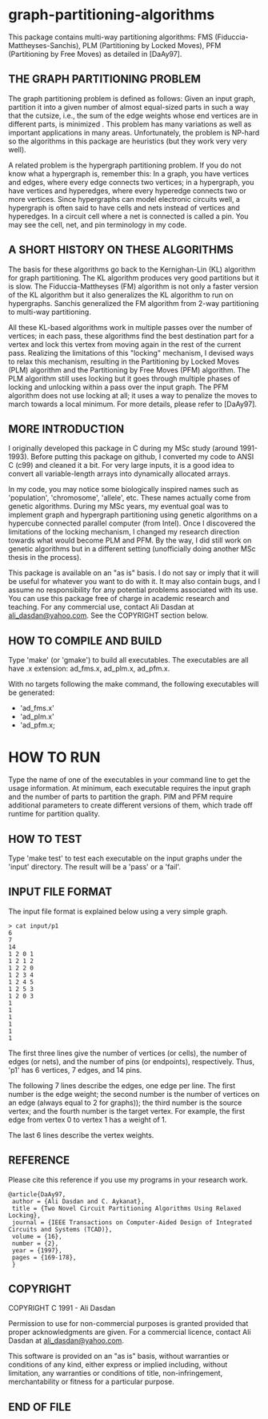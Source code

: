 graph-partitioning-algorithms
=============================

This package contains multi-way partitioning algorithms: FMS
(Fiduccia-Mattheyses-Sanchis), PLM (Partitioning by Locked Moves), PFM
(Partitioning by Free Moves) as detailed in [DaAy97]. 

## THE GRAPH PARTITIONING PROBLEM

The graph partitioning problem is defined as follows: Given an input
graph, partition it into a given number of almost equal-sized parts in
such a way that the cutsize, i.e., the sum of the edge weights whose
end vertices are in different parts, is minimized . This problem has
many variations as well as important applications in many
areas. Unfortunately, the problem is NP-hard so the algorithms in this
package are heuristics (but they work very very well).

A related problem is the hypergraph partitioning problem. If you do
not know what a hypergraph is, remember this: In a graph, you have
vertices and edges, where every edge connects two vertices; in a
hypergraph, you have vertices and hyperedges, where every hyperedge
connects two or more vertices. Since hypergraphs can model electronic
circuits well, a hypergraph is often said to have cells and nets
instead of vertices and hyperedges. In a circuit cell where a net is
connected is called a pin. You may see the cell, net, and pin
terminology in my code.

## A SHORT HISTORY ON THESE ALGORITHMS

The basis for these algorithms go back to the Kernighan-Lin (KL)
algorithm for graph partitioning. The KL algorithm produces very good
partitions but it is slow. The Fiduccia-Mattheyses (FM) algorithm is
not only a faster version of the KL algorithm but it also generalizes
the KL algorithm to run on hypergraphs. Sanchis generalized the FM
algorithm from 2-way partitioning to multi-way partitioning. 

All these KL-based algorithms work in multiple passes over the number
of vertices; in each pass, these algorithms find the best destination
part for a vertex and lock this vertex from moving again in the rest
of the current pass. Realizing the limitations of this "locking"
mechanism, I devised ways to relax this mechanism, resulting in the
Partitioning by Locked Moves (PLM) algorithm and the Partitioning by
Free Moves (PFM) algorithm. The PLM algorithm still uses locking but
it goes through multiple phases of locking and unlocking within a pass
over the input graph. The PFM algorithm does not use locking at all;
it uses a way to penalize the moves to march towards a local
minimum. For more details, please refer to [DaAy97].

## MORE INTRODUCTION

I originally developed this package in C during my MSc study (around
1991-1993). Before putting this package on github, I converted my code
to ANSI C (c99) and cleaned it a bit. For very large inputs, it is a
good idea to convert all variable-length arrays into dynamically
allocated arrays.

In my code, you may notice some biologically inspired names such as
'population', 'chromosome', 'allele', etc. These names actually come
from genetic algorithms. During my MSc years, my eventual goal was to
implement graph and hypergraph partitioning using genetic algorithms
on a hypercube connected parallel computer (from Intel). Once I
discovered the limitations of the locking mechanism, I changed my
research direction towards what would become PLM and PFM. By the way,
I did still work on genetic algorithms but in a different setting
(unofficially doing another MSc thesis in the process).

This package is available on an "as is" basis. I do not say or imply
that it will be useful for whatever you want to do with it. It may
also contain bugs, and I assume no responsibility for any potential
problems associated with its use. You can use this package free of
charge in academic research and teaching. For any commercial use,
contact Ali Dasdan at ali_dasdan@yahoo.com. See the COPYRIGHT section
below.

## HOW TO COMPILE AND BUILD

Type 'make' (or 'gmake') to build all executables. The executables are
all have .x extension: ad_fms.x, ad_plm.x, ad_pfm.x.

With no targets following the make command, the following executables
will be generated:
- 'ad_fms.x'
- 'ad_plm.x'
- 'ad_pfm.x;

# HOW TO RUN

Type the name of one of the executables in your command line to get
the usage information. At minimum, each executable requires the input
graph and the number of parts to partition the graph. PlM and PFM
require additional parameters to create different versions of them,
which trade off runtime for partition quality.

## HOW TO TEST

Type 'make test' to test each executable on the input graphs under the
'input' directory. The result will be a 'pass' or a 'fail'.

## INPUT FILE FORMAT

The input file format is explained below using a very simple graph.

```
> cat input/p1
6
7
14
1 2 0 1
1 2 1 2
1 2 2 0
1 2 3 4
1 2 4 5
1 2 5 3
1 2 0 3
1
1
1
1
1
1
```

The first three lines give the number of vertices (or cells), the
number of edges (or nets), and the number of pins (or endpoints),
respectively. Thus, 'p1' has 6 vertices, 7 edges, and 14 pins.

The following 7 lines describe the edges, one edge per line. The first
number is the edge weight; the second number is the number of vertices
on an edge (always equal to 2 for graphs)); the third number is the
source vertex; and the fourth number is the target vertex. For
example, the first edge from vertex 0 to vertex 1 has a weight of 1.

The last 6 lines describe the vertex weights.

## REFERENCE

Please cite this reference if you use my programs in your research
work.

```
@article{DaAy97,
 author = {Ali Dasdan and C. Aykanat},
 title = {Two Novel Circuit Partitioning Algorithms Using Relaxed Locking},
 journal = {IEEE Transactions on Computer-Aided Design of Integrated Circuits and Systems (TCAD)},
 volume = {16},
 number = {2},
 year = {1997},
 pages = {169-178},
 }
```

## COPYRIGHT

COPYRIGHT C 1991 - Ali Dasdan

Permission to use for non-commercial purposes is granted provided that
proper acknowledgments are given. For a commercial licence, contact
Ali Dasdan at ali_dasdan@yahoo.com.

This software is provided on an "as is" basis, without warranties or
conditions of any kind, either express or implied including, without
limitation, any warranties or conditions of title, non-infringement,
merchantability or fitness for a particular purpose.

## END OF FILE

